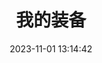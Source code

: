 ---
title: 我的装备
date: 2023-11-01 13:14:42
type: equipment
cover: ""
desc: 实物装备推荐
leftend: 跟 王卓Sco 一起享受科技带来的乐趣
rightend: ""
---